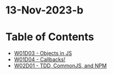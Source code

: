 # 13-Nov-2023-b

# Table of Contents
* [W01D03 - Objects in JS](/w01d3/)
* [W01D04 - Callbacks!](/w01d04/)
* [W02D01 - TDD, CommonJS, and NPM](/w02d01/)
